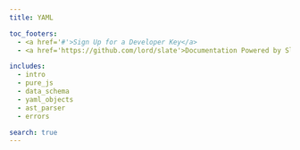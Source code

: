 ```yaml
---
title: YAML

toc_footers:
  - <a href='#'>Sign Up for a Developer Key</a>
  - <a href='https://github.com/lord/slate'>Documentation Powered by Slate</a>

includes:
  - intro
  - pure_js
  - data_schema
  - yaml_objects
  - ast_parser
  - errors

search: true
---
```

